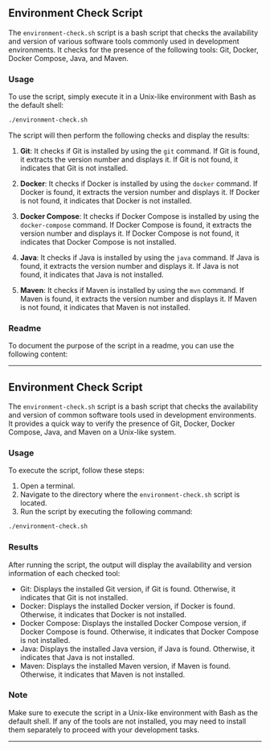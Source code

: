 ## Environment Check Script

The `environment-check.sh` script is a bash script that checks the availability and version of various software tools commonly used in development environments. It checks for the presence of the following tools: Git, Docker, Docker Compose, Java, and Maven.

### Usage

To use the script, simply execute it in a Unix-like environment with Bash as the default shell:

```bash
./environment-check.sh
```

The script will then perform the following checks and display the results:

1. **Git**: It checks if Git is installed by using the `git` command. If Git is found, it extracts the version number and displays it. If Git is not found, it indicates that Git is not installed.

2. **Docker**: It checks if Docker is installed by using the `docker` command. If Docker is found, it extracts the version number and displays it. If Docker is not found, it indicates that Docker is not installed.

3. **Docker Compose**: It checks if Docker Compose is installed by using the `docker-compose` command. If Docker Compose is found, it extracts the version number and displays it. If Docker Compose is not found, it indicates that Docker Compose is not installed.

4. **Java**: It checks if Java is installed by using the `java` command. If Java is found, it extracts the version number and displays it. If Java is not found, it indicates that Java is not installed.

5. **Maven**: It checks if Maven is installed by using the `mvn` command. If Maven is found, it extracts the version number and displays it. If Maven is not found, it indicates that Maven is not installed.

### Readme

To document the purpose of the script in a readme, you can use the following content:

---

## Environment Check Script

The `environment-check.sh` script is a bash script that checks the availability and version of common software tools used in development environments. It provides a quick way to verify the presence of Git, Docker, Docker Compose, Java, and Maven on a Unix-like system.

### Usage

To execute the script, follow these steps:

1. Open a terminal.
2. Navigate to the directory where the `environment-check.sh` script is located.
3. Run the script by executing the following command:

```bash
./environment-check.sh
```

### Results

After running the script, the output will display the availability and version information of each checked tool:

- Git: Displays the installed Git version, if Git is found. Otherwise, it indicates that Git is not installed.
- Docker: Displays the installed Docker version, if Docker is found. Otherwise, it indicates that Docker is not installed.
- Docker Compose: Displays the installed Docker Compose version, if Docker Compose is found. Otherwise, it indicates that Docker Compose is not installed.
- Java: Displays the installed Java version, if Java is found. Otherwise, it indicates that Java is not installed.
- Maven: Displays the installed Maven version, if Maven is found. Otherwise, it indicates that Maven is not installed.

### Note

Make sure to execute the script in a Unix-like environment with Bash as the default shell. If any of the tools are not installed, you may need to install them separately to proceed with your development tasks.

---
